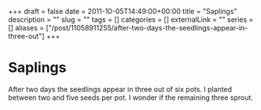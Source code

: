 +++ 
draft = false
date = 2011-10-05T14:49:00+00:00
title = "Saplings"
description = ""
slug = "" 
tags = []
categories = []
externalLink = ""
series = []
aliases = ["/post/11058911255/after-two-days-the-seedlings-appear-in-three-out"]
+++

# Saplings

After two days the seedlings appear in three out of six pots. I planted
between two and five seeds per pot. I wonder if the remaining three
sprout.
